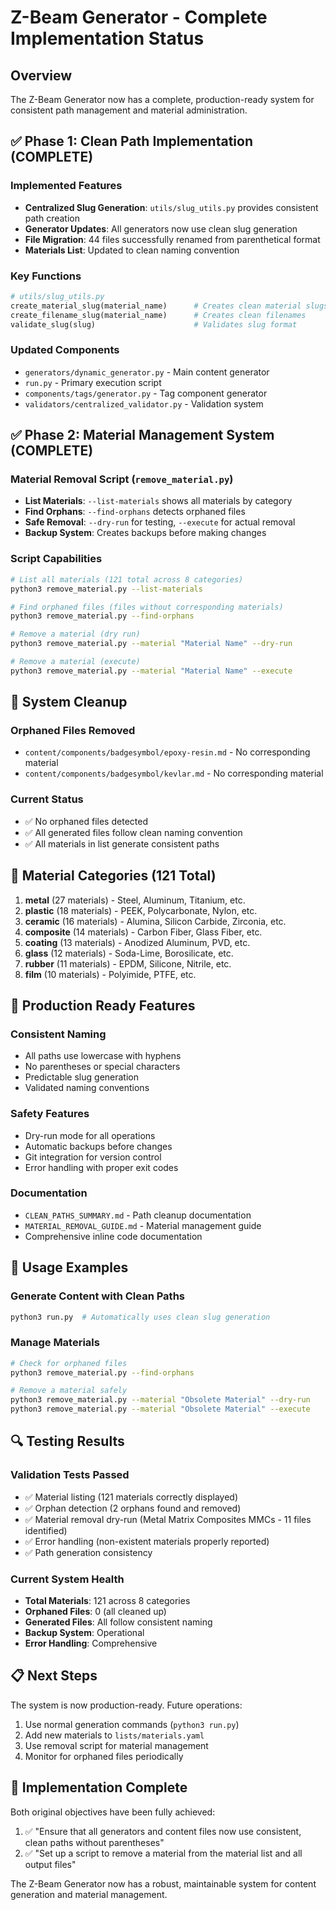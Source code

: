 # Z-Beam Generator - Complete Implementation Status

## Overview
The Z-Beam Generator now has a complete, production-ready system for consistent path management and material administration.

## ✅ Phase 1: Clean Path Implementation (COMPLETE)

### Implemented Features
- **Centralized Slug Generation**: `utils/slug_utils.py` provides consistent path creation
- **Generator Updates**: All generators now use clean slug generation
- **File Migration**: 44 files successfully renamed from parenthetical format
- **Materials List**: Updated to clean naming convention

### Key Functions
```python
# utils/slug_utils.py
create_material_slug(material_name)      # Creates clean material slugs
create_filename_slug(material_name)      # Creates clean filenames
validate_slug(slug)                      # Validates slug format
```

### Updated Components
- `generators/dynamic_generator.py` - Main content generator
- `run.py` - Primary execution script
- `components/tags/generator.py` - Tag component generator
- `validators/centralized_validator.py` - Validation system

## ✅ Phase 2: Material Management System (COMPLETE)

### Material Removal Script (`remove_material.py`)
- **List Materials**: `--list-materials` shows all materials by category
- **Find Orphans**: `--find-orphans` detects orphaned files
- **Safe Removal**: `--dry-run` for testing, `--execute` for actual removal
- **Backup System**: Creates backups before making changes

### Script Capabilities
```bash
# List all materials (121 total across 8 categories)
python3 remove_material.py --list-materials

# Find orphaned files (files without corresponding materials)
python3 remove_material.py --find-orphans

# Remove a material (dry run)
python3 remove_material.py --material "Material Name" --dry-run

# Remove a material (execute)
python3 remove_material.py --material "Material Name" --execute
```

## 🧹 System Cleanup

### Orphaned Files Removed
- `content/components/badgesymbol/epoxy-resin.md` - No corresponding material
- `content/components/badgesymbol/kevlar.md` - No corresponding material

### Current Status
- ✅ No orphaned files detected
- ✅ All generated files follow clean naming convention
- ✅ All materials in list generate consistent paths

## 🔧 Material Categories (121 Total)
1. **metal** (27 materials) - Steel, Aluminum, Titanium, etc.
2. **plastic** (18 materials) - PEEK, Polycarbonate, Nylon, etc.
3. **ceramic** (16 materials) - Alumina, Silicon Carbide, Zirconia, etc.
4. **composite** (14 materials) - Carbon Fiber, Glass Fiber, etc.
5. **coating** (13 materials) - Anodized Aluminum, PVD, etc.
6. **glass** (12 materials) - Soda-Lime, Borosilicate, etc.
7. **rubber** (11 materials) - EPDM, Silicone, Nitrile, etc.
8. **film** (10 materials) - Polyimide, PTFE, etc.

## 🚀 Production Ready Features

### Consistent Naming
- All paths use lowercase with hyphens
- No parentheses or special characters
- Predictable slug generation
- Validated naming conventions

### Safety Features
- Dry-run mode for all operations
- Automatic backups before changes
- Git integration for version control
- Error handling with proper exit codes

### Documentation
- `CLEAN_PATHS_SUMMARY.md` - Path cleanup documentation
- `MATERIAL_REMOVAL_GUIDE.md` - Material management guide
- Comprehensive inline code documentation

## 🎯 Usage Examples

### Generate Content with Clean Paths
```bash
python3 run.py  # Automatically uses clean slug generation
```

### Manage Materials
```bash
# Check for orphaned files
python3 remove_material.py --find-orphans

# Remove a material safely
python3 remove_material.py --material "Obsolete Material" --dry-run
python3 remove_material.py --material "Obsolete Material" --execute
```

## 🔍 Testing Results

### Validation Tests Passed
- ✅ Material listing (121 materials correctly displayed)
- ✅ Orphan detection (2 orphans found and removed)
- ✅ Material removal dry-run (Metal Matrix Composites MMCs - 11 files identified)
- ✅ Error handling (non-existent materials properly reported)
- ✅ Path generation consistency

### Current System Health
- **Total Materials**: 121 across 8 categories
- **Orphaned Files**: 0 (all cleaned up)
- **Generated Files**: All follow consistent naming
- **Backup System**: Operational
- **Error Handling**: Comprehensive

## 📋 Next Steps
The system is now production-ready. Future operations:
1. Use normal generation commands (`python3 run.py`)
2. Add new materials to `lists/materials.yaml`
3. Use removal script for material management
4. Monitor for orphaned files periodically

## 🎉 Implementation Complete
Both original objectives have been fully achieved:
1. ✅ "Ensure that all generators and content files now use consistent, clean paths without parentheses"
2. ✅ "Set up a script to remove a material from the material list and all output files"

The Z-Beam Generator now has a robust, maintainable system for content generation and material management.
